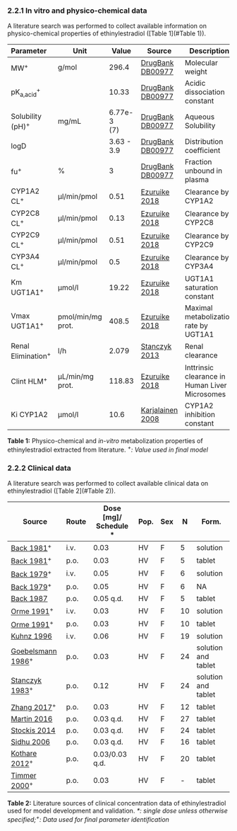 ### 2.2.1 In vitro and physico-chemical data

A literature search was performed to collect available information on physico-chemical properties of ethinylestradiol ([Table 1](#Table 1)).

| **Parameter**                   | **Unit**          | **Value**        | Source                            | **Description**                                |
| :------------------------------ | ----------------- | ---------------- | --------------------------------- | ---------------------------------------------- |
| MW<sup>+</sup>                  | g/mol             | 296.4            | [DrugBank DB00977](#5-References) | Molecular weight                               |
| pK<sub>a,acid</sub><sup>+</sup> |                   | 10.33            | [DrugBank DB00977](#5-References) | Acidic dissociation constant                   |
| Solubility (pH)<sup>+</sup>     | mg/mL             | 6.77e-3<br />(7) | [DrugBank DB00977](#5-References) | Aqueous Solubility                             |
| logD                            |                   | 3.63 - 3.9       | [DrugBank DB00977](#5-References) | Distribution coefficient                       |
| fu<sup>+</sup>                  | %                 | 3                | [DrugBank DB00977](#5-References) | Fraction unbound in plasma                     |
| CYP1A2 CL<sup>+</sup>           | µl/min/pmol       | 0.51             | [Ezuruike 2018](#5-References)    | Clearance by CYP1A2                            |
| CYP2C8 CL<sup>+</sup>           | µl/min/pmol       | 0.13             | [Ezuruike 2018](#5-References)    | Clearance by CYP2C8                            |
| CYP2C9 CL<sup>+</sup>           | µl/min/pmol       | 0.51             | [Ezuruike 2018](#5-References)    | Clearance by CYP2C9                            |
| CYP3A4 CL<sup>+</sup>           | µl/min/pmol       | 0.5              | [Ezuruike 2018](#5-References)    | Clearance by CYP3A4                            |
| Km UGT1A1<sup>+</sup>           | µmol/l            | 19.22            | [Ezuruike 2018](#5-References)    | UGT1A1 saturation constant                     |
| Vmax UGT1A1<sup>+</sup>         | pmol/min/mg prot. | 408.5            | [Ezuruike 2018](#5-References)    | Maximal metabolization rate by UGT1A1          |
| Renal Elimination<sup>+</sup>   | l/h               | 2.079            | [Stanczyk 2013](#5-References)    | Renal clearance                                |
| Clint HLM<sup>+</sup>           | µL/min/mg prot.   | 118.83           | [Ezuruike 2018](#5-References)    | Inttrinsic clearance in Human Liver Microsomes |
| Ki CYP1A2                       | µmol/l            | 10.6             | [Karjalainen 2008](#5-References) | CYP1A2 inhibition constant                     |

**Table 1:**<a name="Table 1"></a> Physico-chemical and *in-vitro* metabolization properties of ethinylestradiol extracted from literature. *<sup>+</sup>: Value used in final model*

### 2.2.2 Clinical data

A literature search was performed to collect available clinical data on ethinylestradiol ([Table 2](#Table 2)).

| **Source**           | Route | **Dose [mg]/**  **Schedule \*** | **Pop.**     | **Sex** | **N** | **Form.** |
| -------------------- | ------------------------------- | ------------ | ------- | --------------------------------- | --------------------------------- | --------------------------------- |
| [Back 1981](#5-References)<sup>+</sup> | i.v.   | 0.03                            | HV       | F       | 5     | solution            |
| [Back 1981](#5-References)<sup>+</sup>          | p.o.  | 0.03                            | HV       | F       | 5     | tablet              |
| [Back 1979](#5-References)<sup>+</sup>          | i.v.  | 0.05                            | HV       | F       | 6     | solution            |
| [Back 1979](#5-References)<sup>+</sup>          | p.o.  | 0.05                            | HV       | F       | 6     | NA                  |
| [Back 1987](#5-References)                      | p.o.  | 0.05 q.d.                      | HV       | F       | 5     | tablet              |
| [Orme 1991](#5-References)<sup>+</sup>          | i.v.  | 0.03                            | HV       | F       | 10    | solution            |
| [Orme 1991](#5-References)<sup>+</sup>          | p.o.  | 0.03                            | HV       | F       | 10    | tablet              |
| [Kuhnz 1996](#5-References)                     | i.v.  | 0.06                            | HV       | F       | 19    | solution            |
| [Goebelsmann 1986](#5-References)<sup>+</sup>   | p.o.  | 0.03                            | HV       | F       | 24    | solution and tablet |
| [Stanczyk 1983](#5-References)<sup>+</sup>      | p.o.  | 0.12                            | HV       | F       | 24    | solution and tablet |
| [Zhang 2017](#5-References)<sup>+</sup>         | p.o.  | 0.03                            | HV       | F       | 12    | tablet              |
| [Martin 2016](#5-References)                    | p.o.  | 0.03 q.d.                       | HV       | F       | 27    | tablet              |
| [Stockis 2014](#5-References)                   | p.o.  | 0.03 q.d.                       | HV       | F       | 24    | tablet              |
| [Sidhu 2006](#5-References)                     | p.o.  | 0.03 q.d.                       | HV       | F       | 16    | tablet              |
| [Kothare 2012](#5-References)<sup>+</sup>       | p.o.  | 0.03/0.03 q.d.                  | HV       | F       | 20    | tablet              |
| [Timmer 2000](#5-References)<sup>+</sup>        | p.o.  | 0.03                            | HV       | F       | -     | tablet              |

**Table 2:**<a name="Table 2"></a> Literature sources of clinical concentration data of ethinylestradiol used for model development and validation. *\*: single dose unless otherwise specified;<sup>+</sup>: Data used for final parameter identification*